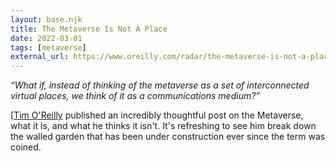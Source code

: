 ```yaml
---
layout: base.njk
title: The Metaverse Is Not A Place
date: 2022-03-01
tags: [metaverse]
external_url: https://www.oreilly.com/radar/the-metaverse-is-not-a-place/?ref=daniel.pizza
---
```


_“What if, instead of thinking of the metaverse as a set of interconnected virtual places, we think of it as a communications medium?”_

[[Tim O'Reilly](https://www.oreilly.com/people/tim-oreilly/?ref=daniel.pizza "Tim O'Reilly") published an incredibly thoughtful post on the Metaverse, what it is, and what he thinks it isn't. It's refreshing to see him break down the walled garden that has been under construction ever since the term was coined.

